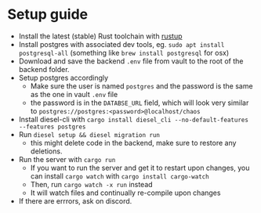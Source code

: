 # Setup guide

* Install the latest (stable) Rust toolchain with [rustup](https://rustup.rs/)
* Install postgres with associated dev tools, eg. `sudo apt install postgresql-all` (something like `brew install postgresql` for osx)
* Download and save the backend `.env` file from vault to the root of the backend folder.
* Setup postgres accordingly
   * Make sure the user is named `postgres` and the password is the same as the one in vault `.env` file
   * the password is in the `DATABSE_URL` field, which will look very similar to `postgres://postgres:<password>@localhost/chaos`
* Install diesel-cli with `cargo install diesel_cli --no-default-features --features postgres`
* Run `diesel setup && diesel migration run`
  * this might delete code in the backend, make sure to restore any deletions.  
* Run the server with `cargo run`
  * If you want to run the server and get it to restart upon changes, you can install `cargo watch` with `cargo install cargo-watch`
  * Then, run `cargo watch -x run` instead
  * It will watch files and continually re-compile upon changes
* If there are errrors, ask on discord. 
